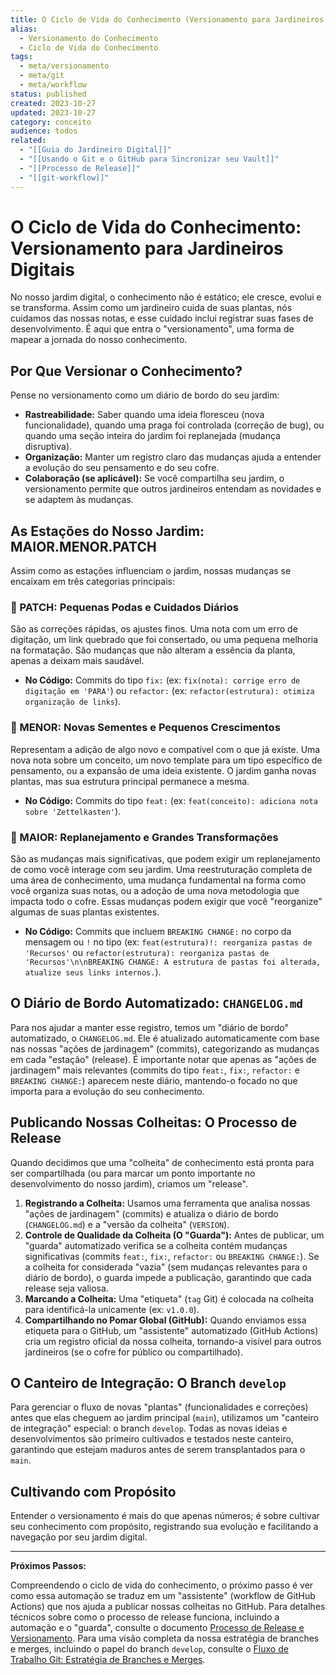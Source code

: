 ```yaml
---
title: O Ciclo de Vida do Conhecimento (Versionamento para Jardineiros Digitais)
alias:
  - Versionamento do Conhecimento
  - Ciclo de Vida do Conhecimento
tags:
  - meta/versionamento
  - meta/git
  - meta/workflow
status: published
created: 2023-10-27
updated: 2023-10-27
category: conceito
audience: todos
related:
  - "[[Guia do Jardineiro Digital]]"
  - "[[Usando o Git e o GitHub para Sincronizar seu Vault]]"
  - "[[Processo de Release]]"
  - "[[git-workflow]]"
---
```

# O Ciclo de Vida do Conhecimento: Versionamento para Jardineiros Digitais

No nosso jardim digital, o conhecimento não é estático; ele cresce, evolui e se transforma. Assim como um jardineiro cuida de suas plantas, nós cuidamos das nossas notas, e esse cuidado inclui registrar suas fases de desenvolvimento. É aqui que entra o "versionamento", uma forma de mapear a jornada do nosso conhecimento.

## Por Que Versionar o Conhecimento?

Pense no versionamento como um diário de bordo do seu jardim:

-   **Rastreabilidade:** Saber quando uma ideia floresceu (nova funcionalidade), quando uma praga foi controlada (correção de bug), ou quando uma seção inteira do jardim foi replanejada (mudança disruptiva).
-   **Organização:** Manter um registro claro das mudanças ajuda a entender a evolução do seu pensamento e do seu cofre.
-   **Colaboração (se aplicável):** Se você compartilha seu jardim, o versionamento permite que outros jardineiros entendam as novidades e se adaptem às mudanças.

## As Estações do Nosso Jardim: MAIOR.MENOR.PATCH

Assim como as estações influenciam o jardim, nossas mudanças se encaixam em três categorias principais:

### 🌻 PATCH: Pequenas Podas e Cuidados Diários

São as correções rápidas, os ajustes finos. Uma nota com um erro de digitação, um link quebrado que foi consertado, ou uma pequena melhoria na formatação. São mudanças que não alteram a essência da planta, apenas a deixam mais saudável.

-   **No Código:** Commits do tipo `fix:` (ex: `fix(nota): corrige erro de digitação em 'PARA'`) ou `refactor:` (ex: `refactor(estrutura): otimiza organização de links`).

### 🌱 MENOR: Novas Sementes e Pequenos Crescimentos

Representam a adição de algo novo e compatível com o que já existe. Uma nova nota sobre um conceito, um novo template para um tipo específico de pensamento, ou a expansão de uma ideia existente. O jardim ganha novas plantas, mas sua estrutura principal permanece a mesma.

-   **No Código:** Commits do tipo `feat:` (ex: `feat(conceito): adiciona nota sobre 'Zettelkasten'`).

### 🌳 MAIOR: Replanejamento e Grandes Transformações

São as mudanças mais significativas, que podem exigir um replanejamento de como você interage com seu jardim. Uma reestruturação completa de uma área de conhecimento, uma mudança fundamental na forma como você organiza suas notas, ou a adoção de uma nova metodologia que impacta todo o cofre. Essas mudanças podem exigir que você "reorganize" algumas de suas plantas existentes.

-   **No Código:** Commits que incluem `BREAKING CHANGE:` no corpo da mensagem ou `!` no tipo (ex: `feat(estrutura)!: reorganiza pastas de 'Recursos'` ou `refactor(estrutura): reorganiza pastas de 'Recursos'\n\nBREAKING CHANGE: A estrutura de pastas foi alterada, atualize seus links internos.`).

## O Diário de Bordo Automatizado: `CHANGELOG.md`

Para nos ajudar a manter esse registro, temos um "diário de bordo" automatizado, o `CHANGELOG.md`. Ele é atualizado automaticamente com base nas nossas "ações de jardinagem" (commits), categorizando as mudanças em cada "estação" (release). É importante notar que apenas as "ações de jardinagem" mais relevantes (commits do tipo `feat:`, `fix:`, `refactor:` e `BREAKING CHANGE:`) aparecem neste diário, mantendo-o focado no que importa para a evolução do seu conhecimento.

## Publicando Nossas Colheitas: O Processo de Release

Quando decidimos que uma "colheita" de conhecimento está pronta para ser compartilhada (ou para marcar um ponto importante no desenvolvimento do nosso jardim), criamos um "release".

1.  **Registrando a Colheita:** Usamos uma ferramenta que analisa nossas "ações de jardinagem" (commits) e atualiza o diário de bordo (`CHANGELOG.md`) e a "versão da colheita" (`VERSION`).
2.  **Controle de Qualidade da Colheita (O "Guarda"):** Antes de publicar, um "guarda" automatizado verifica se a colheita contém mudanças significativas (commits `feat:`, `fix:`, `refactor:` ou `BREAKING CHANGE:`). Se a colheita for considerada "vazia" (sem mudanças relevantes para o diário de bordo), o guarda impede a publicação, garantindo que cada release seja valiosa.
3.  **Marcando a Colheita:** Uma "etiqueta" (`tag` Git) é colocada na colheita para identificá-la unicamente (ex: `v1.0.0`).
4.  **Compartilhando no Pomar Global (GitHub):** Quando enviamos essa etiqueta para o GitHub, um "assistente" automatizado (GitHub Actions) cria um registro oficial da nossa colheita, tornando-a visível para outros jardineiros (se o cofre for público ou compartilhado).

## O Canteiro de Integração: O Branch `develop`

Para gerenciar o fluxo de novas "plantas" (funcionalidades e correções) antes que elas cheguem ao jardim principal (`main`), utilizamos um "canteiro de integração" especial: o branch `develop`. Todas as novas ideias e desenvolvimentos são primeiro cultivados e testados neste canteiro, garantindo que estejam maduros antes de serem transplantados para o `main`.

## Cultivando com Propósito

Entender o versionamento é mais do que apenas números; é sobre cultivar seu conhecimento com propósito, registrando sua evolução e facilitando a navegação por seu jardim digital.

---

**Próximos Passos:**

Compreendendo o ciclo de vida do conhecimento, o próximo passo é ver como essa automação se traduz em um "assistente" (workflow de GitHub Actions) que nos ajuda a publicar nossas colheitas no GitHub. Para detalhes técnicos sobre como o processo de release funciona, incluindo a automação e o "guarda", consulte o documento [Processo de Release e Versionamento](docs/processo-de-release.md). Para uma visão completa da nossa estratégia de branches e merges, incluindo o papel do branch `develop`, consulte o [Fluxo de Trabalho Git: Estratégia de Branches e Merges](docs/git-workflow.md).